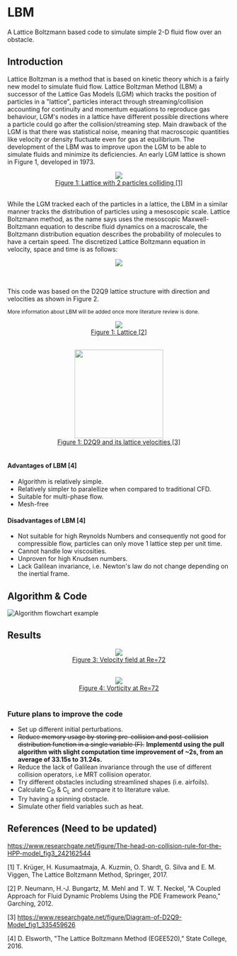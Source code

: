 # LBM
A Lattice Boltzmann based code to simulate simple 2-D fluid flow over an obstacle.

## Introduction
Lattice Boltzman is a  method that is based on kinetic theory which is a fairly new model to simulate fluid flow. Lattice Boltzman Method (LBM) a successor of the Lattice Gas Models (LGM) which tracks the position of particles in a "lattice", particles interact through streaming/collision accounting for continuity and momentum equations to reproduce gas behaviour, LGM's nodes in a lattice have different possible directions where a particle could go after the collision/streaming step. Main drawback of the LGM is that there was statistical noise, meaning that macroscopic quantities like velocity or density fluctuate even for gas at equilibrium. The development of the LBM was to improve upon the LGM to be able to simulate fluids and minimize its deficiencies. An early LGM lattice is shown in Figure 1, developed in 1973.

<p align="center">
<img src="https://user-images.githubusercontent.com/98285490/154354045-f7f14715-4924-464d-999e-b05f8101fed9.png">
    <b></b><br>
  <a href="#">Figure 1: Lattice with 2 particles colliding [1] </a>
  <br><br>
</p>


While the LGM tracked each of the particles in a lattice, the LBM in a similar manner tracks the distribution of particles using a mesoscopic scale. Lattice Boltzmann method, as the name says uses the mesoscopic Maxwell-Boltzmann equation to describe fluid dynamics on a macroscale, the Boltzmann distribution equation describes the probability of molecules to have a certain speed. The discretized Lattice Boltzmann equation in velocity, space and time is as follows:



<p align="center">
<img src="https://user-images.githubusercontent.com/98285490/154356963-737e40bf-95cb-47a6-b039-2e89f8a30855.gif">
    <b></b><br>
  <br><br>
</p>


This code was based on the D2Q9 lattice structure with direction and velocities as shown in Figure 2.

<sub>More information about LBM will be added once more literature review is done.</sub>

<p align="center">
<img src="https://www.researchgate.net/profile/Tobias-Weinzierl/publication/267248395/figure/fig2/AS:667619816378377@1536184376538/The-Lattice-Boltzmann-algorithm-for-the-D2Q9-model-In-the-collide-step-the.png">
    <b></b><br>
  <a href="#">Figure 1: Lattice [2] </a>
  <br><br>
</p>

<p align="center">
<img src="https://www.researchgate.net/publication/335459626/figure/fig1/AS:797057413570561@1567044704340/Diagram-of-D2Q9-Model.ppm" style="width:200px;">
    <b></b><br>
  <a href="#">Figure 1: D2Q9 and its lattice velocities [3] </a>
  <br><br>
</p>

#### Advantages of LBM [4]
* Algorithm is relatively simple.
* Relatively simpler to paralellize when compared to traditional CFD.
* Suitable for multi-phase flow.
* Mesh-free

#### Disadvantages of LBM [4]
* Not suitable for high Reynolds Numbers and consequently not good for compressible flow, particles can only move 1 lattice step per unit time. 
* Cannot handle low viscosities.
* Unproven for high Knudsen numbers.
* Lack Galilean invariance, i.e. Newton's law do not change depending on the inertial frame.

## Algorithm & Code

![Algorithm flowchart example](https://user-images.githubusercontent.com/98285490/152614772-256ca5d6-3105-4328-b0c6-9e742f62f6e3.png)



## Results






  
<p align="center">
<img src="https://user-images.githubusercontent.com/98285490/153093882-861e4ec5-4562-418b-9ff2-6b2ebe463b59.gif">
    <b></b><br>
  <a href="#">Figure 3: Velocity field at Re=72</a>
  <br><br>
</p>

<p align="center">
<img src="https://user-images.githubusercontent.com/98285490/153099197-0e7e781a-9f94-428b-bfbe-2f97dc157a7b.gif"> 
  <b></b><br>
  <a href="#">Figure 4: Vorticity at Re=72</a>
  <br><br>

</p>



### Future plans to improve the code
* Set up different initial perturbations.
* ~~Reduce memory usage by storing pre-collision and post-collision distribution function in a single variable (F).~~ **Implementd using the pull algorithm with slight computation time improvement of ~2s, from an average of 33.15s to 31.24s.**
* Reduce the lack of Galilean invariance through the use of different collision operators, i.e MRT collision operator. 
* Try different obstacles including streamlined shapes (i.e. airfoils).
* Calculate C<sub>D</sub> & C<sub>L</sub> and compare it to literature value.
* Try having a spinning obstacle.
* Simulate other field variables such as heat.


## References (Need to be updated)

https://www.researchgate.net/figure/The-head-on-collision-rule-for-the-HPP-model_fig3_242162544

[1] T. Krüger, H. Kusumaatmaja, A. Kuzmin, O. Shardt, G. Silva and E. M. Viggen, The Lattice Boltzmann Method, Springer, 2017. 

[2]	P. Neumann, H.-J. Bungartz, M. Mehl and T. W. T. Neckel, "A Coupled Approach for Fluid Dynamic Problems Using the PDE Framework Peano," Garching, 2012.

[3] https://www.researchgate.net/figure/Diagram-of-D2Q9-Model_fig1_335459626

[4] D. Elsworth, "The Lattice Boltzmann Method (EGEE520)," State College, 2016.


